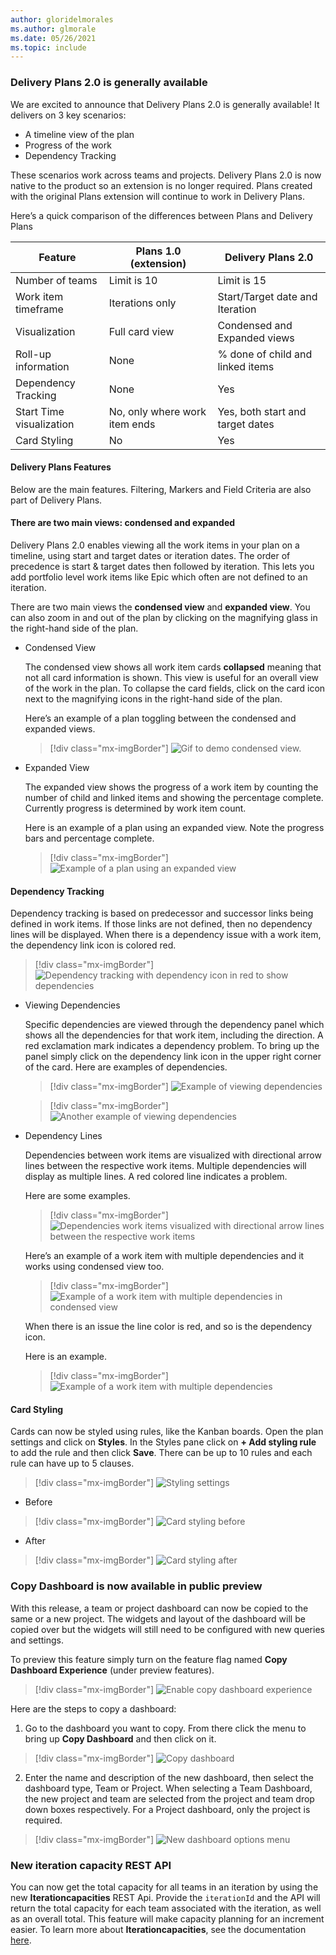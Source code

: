 ```yaml
---
author: gloridelmorales
ms.author: glmorale
ms.date: 05/26/2021
ms.topic: include
---
```


### Delivery Plans 2.0 is generally available

We are excited to announce that Delivery Plans 2.0 is generally available! It delivers on 3 key scenarios:

* A timeline view of the plan
* Progress of the work
* Dependency Tracking

These scenarios work across teams and projects. Delivery Plans 2.0 is now native to the product so an extension is no longer required. Plans created with the original Plans extension will continue to work in Delivery Plans.

Here’s a quick comparison of the differences between Plans and Delivery Plans

|Feature|	Plans 1.0 (extension) |	Delivery Plans 2.0|
| -------------------------------|-----------------------------------------|--------------------------|
| Number of teams |	Limit is 10 |	Limit is 15|
| Work item timeframe |	Iterations only |	Start/Target date and Iteration |
| Visualization |	Full card view |Condensed and Expanded views |
| Roll-up information |	None |	% done of child and linked items |
| Dependency Tracking |	None |	Yes |
| Start Time visualization | No, only where work item ends | Yes, both start and target dates |
| Card Styling | No	| Yes |

#### Delivery Plans Features
Below are the main features. Filtering, Markers and Field Criteria are also part of Delivery Plans.

#### There are two main views: condensed and expanded

Delivery Plans 2.0 enables viewing all the work items in your plan on a timeline, using start and target dates or iteration dates. The order of precedence is start & target dates then followed by iteration. This lets you add portfolio level work items like Epic which often are not defined to an iteration. 

There are two main views the **condensed view** and **expanded view**. You can also zoom in and out of the plan by clicking on the magnifying glass in the right-hand side of the plan.

* Condensed View

    The condensed view shows all work item cards **collapsed** meaning that not all card information is shown. This view is useful for an overall view of the work in the plan. To collapse the card fields, click on the card icon next to the magnifying icons in the right-hand side of the plan. 

    Here’s an example of a plan toggling between the condensed and expanded views.

    > [!div class="mx-imgBorder"]
    > ![Gif to demo condensed view.](../../media/187-boards-01.gif "gif to demo condensed view")

* Expanded View

    The expanded view shows the progress of a work item by counting the number of child and linked items and showing the percentage complete. Currently progress is determined by work item count. 

    Here is an example of a plan using an expanded view. Note the progress bars and percentage complete.

    > [!div class="mx-imgBorder"]
    > ![Example of a plan using an expanded view](../../media/187-boards-01.png)

#### Dependency Tracking

Dependency tracking is based on predecessor and successor links being defined in work items. If those links are not defined, then no dependency lines will be displayed. When there is a dependency issue with a work item, the dependency link icon is colored red.

> [!div class="mx-imgBorder"]
> ![Dependency tracking with dependency icon in red to show dependencies](../../media/187-boards-02.png)

* Viewing Dependencies

    Specific dependencies are viewed through the dependency panel which shows all the dependencies for that work item, including the direction. A red exclamation mark indicates a dependency problem. To bring up the panel simply click on the dependency link icon in the upper right corner of the card. Here are examples of dependencies.

    > [!div class="mx-imgBorder"]
    > ![Example of viewing dependencies](../../media/187-boards-03.png)

    > [!div class="mx-imgBorder"]
    > ![Another example of viewing dependencies](../../media/187-boards-04.png)


* Dependency Lines

    Dependencies between work items are visualized with directional arrow lines between the respective work items. Multiple dependencies will display as multiple lines. A red colored line indicates a problem. 

    Here are some examples.

    > [!div class="mx-imgBorder"]
    > ![Dependencies work items visualized with directional arrow lines between the respective work items](../../media/187-boards-09.png)

    Here’s an example of a work item with multiple dependencies and it works using condensed view too.

    > [!div class="mx-imgBorder"]
    > ![Example of a work item with multiple dependencies in condensed view](../../media/187-boards-10.png)

    When there is an issue the line color is red, and so is the dependency icon. 

    Here is an example.

    > [!div class="mx-imgBorder"]
    > ![Example of a work item with multiple dependencies](../../media/187-boards-05.png)
#### Card Styling

Cards can now be styled using rules, like the Kanban boards. Open the plan settings and click on **Styles**. In the Styles pane click on **+ Add styling rule** to add the rule and then click **Save**. There can be up to 10 rules and each rule can have up to 5 clauses.

> [!div class="mx-imgBorder"]
> ![Styling settings](../../media/187-boards-06.png)

* Before

 > [!div class="mx-imgBorder"]
 > ![Card styling before](../../media/187-boards-07.png)

* After

 > [!div class="mx-imgBorder"]
 > ![Card styling after](../../media/187-boards-08.png)


### Copy Dashboard is now available in public preview

With this release, a team or project dashboard can now be copied to the same or a new project. The widgets and layout of the dashboard will be copied over but the widgets will still need to be configured with new queries and settings. 

To preview this feature simply turn on the feature flag named **Copy Dashboard Experience** (under preview features). 

> [!div class="mx-imgBorder"]
> ![Enable copy dashboard experience](../../media/187-boards-13.png)

Here are the steps to copy a dashboard:

1. Go to the dashboard you want to copy. From there click the menu to bring up **Copy Dashboard** and then click on it.

> [!div class="mx-imgBorder"]
> ![Copy dashboard](../../media/187-boards-11.png)

2. Enter the name and description of the new dashboard, then select the dashboard type, Team or Project. When selecting a Team Dashboard, the new project and team are selected from the project and team drop down boxes respectively. For a Project dashboard, only the project is required.

> [!div class="mx-imgBorder"]
> ![New dashboard options menu](../../media/187-boards-12.png)
### New iteration capacity REST API

You can now get the total capacity for all teams in an iteration by using the new **Iterationcapacities** REST Api. Provide the `iterationId` and the API will return the total capacity for each team associated with the iteration, as well as an overall total. This feature will make capacity planning for an increment easier. To learn more about **Iterationcapacities**, see the documentation [here](/rest/api/azure/devops/work/capacities/get?view=azure-devops-rest-6.0&preserve-view=true).